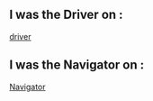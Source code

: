 ## I was the Driver on : 
[driver](https://github.com/abu-al3ees/code201/pull/1)

## I was the Navigator on :
[Navigator](https://github.com/reem-alqurm/Lab02/pull/1)
